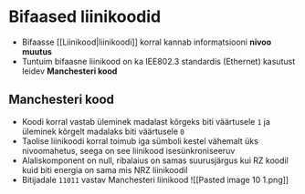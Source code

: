# Bifaased liinikoodid
- Bifaasse [[Liinikood|liinikoodi]] korral kannab informatsiooni **nivoo muutus** 
- Tuntuim bifaasne liinikood on ka IEE802.3 standardis (Ethernet) kasutust leidev **Manchesteri kood**

## Manchesteri kood
- Koodi korral vastab üleminek madalast kõrgeks biti väärtusele `1` ja üleminek kõrgelt madalaks biti väärtusele `0`
- Taolise liinikoodi korral toimub iga sümboli kestel vähemalt üks nivoomahetus, seega on see liinikood isesünkroniseeruv
- Alaliskomponent on null, ribalaius on samas suurusjärgus kui RZ koodil kuid biti energia on sama mis NRZ liinikoodil
- Bitijadale `11011` vastav Manchesteri liinikood
![[Pasted image 10 1.png]]
